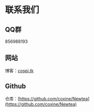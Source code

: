 # 联系我们

## QQ群

856988193

## 网站

博客：[cospi.tk](https://cospi.tk)

## Github
仓库：[https://github.com/coxine/Newtea](https://github.com/coxine/Newtea)